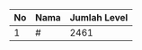 | No | Nama            | Jumlah Level |
|----|-----------------|--------------|
| 1  | #    |    2461        |

